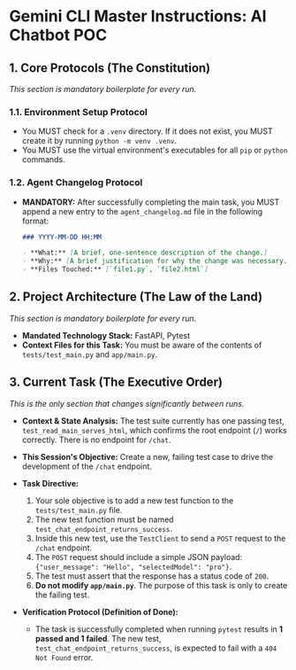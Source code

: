 # Gemini CLI Master Instructions: AI Chatbot POC

## 1. Core Protocols (The Constitution)

_This section is mandatory boilerplate for every run._

### 1.1. Environment Setup Protocol

- You MUST check for a `.venv` directory. If it does not exist, you MUST create it by running `python -m venv .venv`.
- You MUST use the virtual environment's executables for all `pip` or `python` commands.

### 1.2. Agent Changelog Protocol

- **MANDATORY:** After successfully completing the main task, you MUST append a new entry to the `agent_changelog.md` file in the following format:
  ```markdown
  ### YYYY-MM-DD HH:MM

  - **What:** [A brief, one-sentence description of the change.]
  - **Why:** [A brief justification for why the change was necessary.]
  - **Files Touched:** [`file1.py`, `file2.html`]
  ```

## 2. Project Architecture (The Law of the Land)

_This section is mandatory boilerplate for every run._

- **Mandated Technology Stack:** FastAPI, Pytest
- **Context Files for this Task:** You must be aware of the contents of `tests/test_main.py` and `app/main.py`.

## 3. Current Task (The Executive Order)

_This is the only section that changes significantly between runs._

- **Context & State Analysis:** The test suite currently has one passing test, `test_read_main_serves_html`, which confirms the root endpoint (`/`) works correctly. There is no endpoint for `/chat`.

- **This Session's Objective:** Create a new, failing test case to drive the development of the `/chat` endpoint.

- **Task Directive:**

  1. Your sole objective is to add a new test function to the `tests/test_main.py` file.
  2. The new test function must be named `test_chat_endpoint_returns_success`.
  3. Inside this new test, use the `TestClient` to send a `POST` request to the `/chat` endpoint.
  4. The `POST` request should include a simple JSON payload: `{"user_message": "Hello", "selectedModel": "pro"}`.
  5. The test must assert that the response has a status code of `200`.
  6. **Do not modify `app/main.py`**. The purpose of this task is only to create the failing test.

- **Verification Protocol (Definition of Done):**
  - The task is successfully completed when running `pytest` results in **1 passed and 1 failed**. The new test, `test_chat_endpoint_returns_success`, is expected to fail with a `404 Not Found` error.

